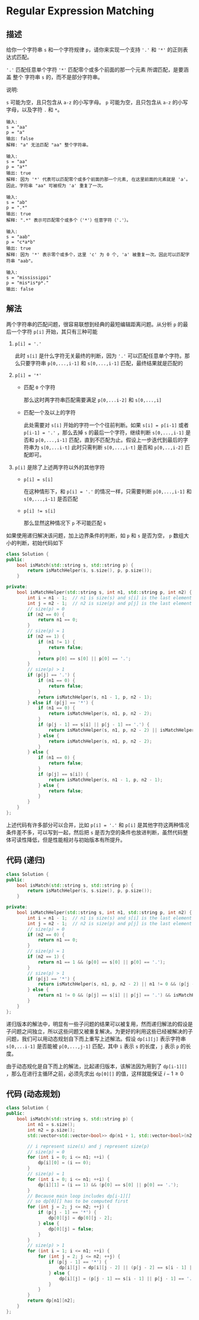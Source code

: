 # Regular Expression Matching

## 描述

给你一个字符串 `s` 和一个字符规律 `p`，请你来实现一个支持 `'.'` 和 `'*'` 的正则表达式匹配。

`'.'` 匹配任意单个字符
`'*'` 匹配零个或多个前面的那一个元素
所谓匹配，是要涵盖 整个 字符串 `s` 的，而不是部分字符串。

说明:

`s` 可能为空，且只包含从 `a-z` 的小写字母。
`p` 可能为空，且只包含从 `a-z` 的小写字母，以及字符 `.` 和 `*`。

```
输入:
s = "aa"
p = "a"
输出: false
解释: "a" 无法匹配 "aa" 整个字符串。
```
```
输入:
s = "aa"
p = "a*"
输出: true
解释: 因为 '*' 代表可以匹配零个或多个前面的那一个元素, 在这里前面的元素就是 'a'。
因此，字符串 "aa" 可被视为 'a' 重复了一次。
```
```
输入:
s = "ab"
p = ".*"
输出: true
解释: ".*" 表示可匹配零个或多个（'*'）任意字符（'.'）。
```
```
输入:
s = "aab"
p = "c*a*b"
输出: true
解释: 因为 '*' 表示零个或多个，这里 'c' 为 0 个, 'a' 被重复一次。因此可以匹配字符串 "aab"。
```
```
输入:
s = "mississippi"
p = "mis*is*p*."
输出: false
```

## 解法

两个字符串的匹配问题，很容易联想到经典的最短编辑距离问题。从分析 `p` 的最后一个字符 `p[i]` 开始，其只有三种可能

1. `p[i] = '.'`

   此时 `s[i]` 是什么字符无关最终的判断，因为 `'.'` 可以匹配任意单个字符。那么只要字符串 `p[0,...,i-1]` 和 `s[0,...,i-1]` 匹配，最终结果就是匹配的

2. `p[i] = '*'`
   - 匹配 `0` 个字符

      那么这时两字符串匹配需要满足 `p[0,...i-2]` 和 `s[0,...,i]`

   - 匹配一个及以上的字符

      此处需要对 `s[i]` 开始的字符一个个往前判断。如果 `s[i] = p[i-1]` 或者 `p[i-1] = '.'` ，那么去掉 `s` 的最后一个字符，继续判断 `s[0,...,i-1]` 是否和 `p[0,...,i-1]` 匹配，直到不匹配为止。假设上一步迭代到最后的字符串为 `s[0,...i-t]` 此时只需判断 `s[0,...,i-t]` 是否和 `p[0,..,i-2]` 匹配即可。

3. `p[i]` 是除了上述两字符以外的其他字符
    - `p[i] = s[i]`

       在这种情形下，和 `p[i] = '.'` 的情况一样，只需要判断 `p[0,...,i-1]` 和 `s[0,...,i-1]` 是否匹配

    - `p[i] != s[i]`

       那么显然这种情况下 `p` 不可能匹配 `s`

如果使用递归解决该问题，加上边界条件的判断，如 `p` 和 `s` 是否为空， `p` 数组大小的判断，初始代码如下

```cpp
class Solution {
public:
    bool isMatch(std::string s, std::string p) {
        return isMatchHelper(s, s.size(), p, p.size());
    }

private:
    bool isMatchHelper(std::string s, int n1, std::string p, int n2) {
        int i = n1 - 1;  // n1 is size(s) and s[i] is the last element of s
        int j = n2 - 1;  // n2 is size(p) and p[j] is the last element of p
        // size(p) = 0
        if (n2 == 0) {
            return n1 == 0;
        }
        // size(p) = 1
        if (n2 == 1) {
            if (n1 != 1) {
                return false;
            }
            return p[0] == s[0] || p[0] == '.';
        }
        // size(p) > 1
        if (p[j] == '.') {
            if (n1 == 0) {
                return false;
            }
            return isMatchHelper(s, n1 - 1, p, n2 - 1);
        } else if (p[j] == '*') {
            if (n1 == 0) {
                return isMatchHelper(s, n1, p, n2 - 2);
            }
            if (p[j - 1] == s[i] || p[j - 1] == '.') {
                return isMatchHelper(s, n1, p, n2 - 2) || isMatchHelper(s, n1 - 1, p, n2);
            } else {
                return isMatchHelper(s, n1, p, n2 - 2);
            }
        } else {
            if (n1 == 0) {
                return false;
            }
            if (p[j] == s[i]) {
                return isMatchHelper(s, n1 - 1, p, n2 - 1);
            } else {
                return false;
            }
        }
    }
};
```

上述代码有许多部分可以合并，比如 `p[i] = '.'` 和 `p[i]` 是其他字符这两种情况条件差不多，可以写到一起，然后把 `s` 是否为空的条件也放进判断，虽然代码整体可读性降低，但是性能相对与初始版本有所提升。

## 代码 (递归)

```cpp
class Solution {
public:
    bool isMatch(std::string s, std::string p) {
        return isMatchHelper(s, s.size(), p, p.size());
    }

private:
    bool isMatchHelper(std::string s, int n1, std::string p, int n2) {
        int i = n1 - 1;  // n1 is size(s) and s[i] is the last element of s
        int j = n2 - 1;  // n2 is size(p) and p[j] is the last element of p
        // size(p) = 0
        if (n2 == 0) {
            return n1 == 0;
        }
        // size(p) = 1
        if (n2 == 1) {
            return n1 == 1 && (p[0] == s[0] || p[0] == '.');
        }
        // size(p) > 1
        if (p[j] == '*') {
            return isMatchHelper(s, n1, p, n2 - 2) || n1 != 0 && (p[j - 1] == s[i] || p[j - 1] == '.') && isMatchHelper(s, n1 - 1, p, n2);
        } else {
            return n1 != 0 && (p[j] == s[i] || p[j] == '.') && isMatchHelper(s, n1 - 1, p, n2 - 1);
        }
    }
};
```

递归版本的解法中，明显有一些子问题的结果可以被复用，然而递归解法的假设是子问题之间独立，所以这些问题又被重复解决。为更好的利用这些已经被解决的子问题，我们可以用动态规划自下而上重写上述解法。假设 `dp[i][j]` 表示字符串 `s[0,...i-1]` 是否能被 `p[0,...,j-1]` 匹配，其中 `i` 表示 `s` 的长度，`j` 表示 `p` 的长度。

由于动态规化是自下而上的解法，比起递归版本，该解法因为用到了 `dp[i-1][]` ，那么在进行主循环之前，必须先求出 `dp[0][]` 的值，这样就能保证 $i - 1 \ge 0$

## 代码 (动态规划)

```cpp
class Solution {
public:
    bool isMatch(std::string s, std::string p) {
        int n1 = s.size();
        int n2 = p.size();
        std::vector<std::vector<bool>> dp(n1 + 1, std::vector<bool>(n2 + 1));

        // i represent size(s) and j represent size(p)
        // size(p) = 0
        for (int i = 0; i <= n1; ++i) {
            dp[i][0] = (i == 0);
        }
        // size(p) = 1
        for (int i = 0; i <= n1; ++i) {
            dp[i][1] = (i == 1) && (p[0] == s[0] || p[0] == '.');
        }
        // Because main loop includes dp[i-1][]
        // so dp[0][] has to be computed first
        for (int j = 2; j <= n2; ++j) {
            if (p[j - 1] == '*') {
                dp[0][j] = dp[0][j - 2];
            } else {
                dp[0][j] = false;
            }
        }
        // size(p) > 1
        for (int i = 1; i <= n1; ++i) {
            for (int j = 2; j <= n2; ++j) {
                if (p[j - 1] == '*') {
                    dp[i][j] = dp[i][j - 2] || (p[j - 2] == s[i - 1] || p[j - 2] == '.') && dp[i - 1][j];
                } else {
                    dp[i][j] = (p[j - 1] == s[i - 1] || p[j - 1] == '.') && dp[i - 1][j - 1];
                }
            }
        }
        return dp[n1][n2];
    }
};
```
